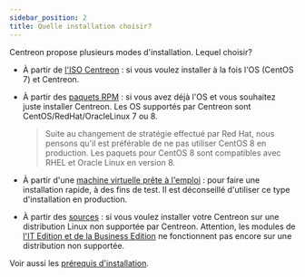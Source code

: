 ```yaml
---
sidebar_position: 2
title: Quelle installation choisir?
---
```


Centreon propose plusieurs modes d'installation. Lequel choisir?

* À partir de [l'ISO Centreon](#) : si vous voulez installer à la fois l'OS (CentOS 7) et Centreon.

* À partir des [paquets RPM](#) : si vous avez déjà l'OS et 
vous souhaitez juste installer Centreon. Les OS supportés par Centreon sont CentOS/RedHat/OracleLinux 7 ou 8. 
    >Suite au changement de stratégie effectué par Red Hat, nous pensons qu'il est préférable de ne pas utiliser CentOS 8 en production. Les paquets pour CentOS 8 sont compatibles avec RHEL et Oracle Linux en version 8.

* À partir d'une [machine virtuelle prête à l'emploi](#) : pour faire une installation rapide, à des fins de test. Il est déconseillé d'utiliser ce type d'installation en production.

* À partir des [sources](#) : si vous voulez installer votre Centreon sur une distribution Linux non supportée par Centreon. Attention, les modules de [l'IT Edition et de la Business Edition](https://www.centreon.com/editions/) ne fonctionnent pas encore sur une distribution non supportée.

Voir aussi les [prérequis d'installation](#).